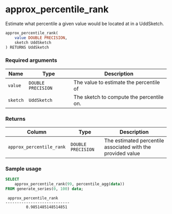 # approx_percentile_rank

Estimate what percentile a given value would be located at in a UddSketch.

```SQL
approx_percentile_rank(
    value DOUBLE PRECISION,
    sketch UddSketch
) RETURNS UddSketch
```

### Required arguments

|Name|Type|Description|
|---|---|---|
|`value`|`DOUBLE PRECISION`|The value to estimate the percentile of|
|`sketch`|`UddSketch`|The sketch to compute the percentile on.

### Returns

|Column|Type|Description|
|---|---|---|
|`approx_percentile_rank`|`DOUBLE PRECISION`|The estimated percentile associated with the provided value|

### Sample usage

```SQL
SELECT
    approx_percentile_rank(99, percentile_agg(data))
FROM generate_series(0, 100) data;
```
```output
 approx_percentile_rank
----------------------------
         0.9851485148514851
```
